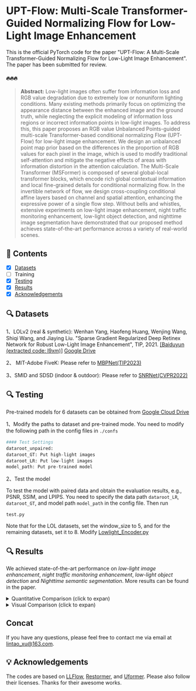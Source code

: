 # UPT-Flow: Multi-Scale Transformer-Guided Normalizing Flow for Low-Light Image Enhancement

This is the official PyTorch code for the paper "UPT-Flow: A Multi-Scale Transformer-Guided Normalizing Flow for Low-Light Image Enhancement". The paper has been submitted for review.

#### 🔥🔥🔥 

> **Abstract:** Low-light images often suffer from information loss and RGB value degradation due to extremely low or nonuniform lighting conditions. Many existing methods primarily focus on optimizing the appearance distance between the enhanced image and the ground truth, while neglecting the explicit modeling of information loss regions or incorrect information points in low-light images. To address this, this paper proposes an RGB value Unbalanced Points-guided multi-scale Transformer-based conditional normalizing Flow (UPT-Flow) for low-light image enhancement. We design an unbalanced point map prior based on the differences in the proportion of RGB values for each pixel in the image, which is used to modify traditional self-attention and mitigate the negative effects of areas with information distortion in the attention calculation. The Multi-Scale Transformer (MSFormer) is composed of several global-local transformer blocks, which encode rich global contextual information and local fine-grained details for conditional normalizing flow. In the invertible network of flow, we design cross-coupling conditional affine layers based on channel and spatial attention, enhancing the expressive power of a single flow step. Without bells and whistles, extensive experiments on low-light image enhancement, night traffic monitoring enhancement, low-light object detection, and nighttime image segmentation have demonstrated that our proposed method achieves state-of-the-art performance across a variety of real-world scenes. 


## 🔗 Contents

- [x] [Datasets](https://github.com/NJUPT-IPR-XuLintao/UPT-Flow/blob/main/README.md#-datasets)
- [ ] Training
- [x] [Testing](https://github.com/NJUPT-IPR-XuLintao/UPT-Flow/edit/main/README.md#-testing)
- [x] [Results](https://github.com/NJUPT-IPR-XuLintao/UPT-Flow/edit/main/README.md#-results)
- [x] [Acknowledgements](https://github.com/NJUPT-IPR-XuLintao/UPT-Flow/edit/main/README.md#-acknowledgements)

## 🔍 Datasets

1、LOLv2 (real & synthetic): Wenhan Yang, Haofeng Huang, Wenjing Wang, Shiqi Wang, and Jiaying Liu. "Sparse Gradient Regularized Deep Retinex Network for Robust Low-Light Image Enhancement", TIP, 2021. [[Baiduyun (extracted code: l9xm)]](https://pan.baidu.com/s/1U9ePTfeLlnEbr5dtI1tm5g) [Google Drive](https://drive.google.com/file/d/1dzuLCk9_gE2bFF222n3-7GVUlSVHpMYC/view?usp=sharing) 

2、 MIT-Adobe FiveK: Please refer to [MBPNet(TIP2023)](https://github.com/kbzhang0505/MBPNet)

3、SMID and SDSD (indoor & outdoor): Please refer to [SNRNet(CVPR2022)](https://github.com/dvlab-research/SNR-Aware-Low-Light-Enhance)

## 🔍 Testing

Pre-trained models for 6 datasets can be obtained from [Google Cloud Drive](https://drive.google.com/drive/folders/1kc1gYk3oTNkV-wZuqUjcZDNbZXqwq5Np?usp=sharing)

1、Modify the paths to dataset and pre-trained mode. You need to modify the following path in the config files in `./confs`
```python
#### Test Settings
dataroot_unpaired: 
dataroot_GT: Put high-light images  
dataroot_LR: Put low-light images
model_path: Put pre-trained model
```

2、Test the model

To test the model with paired data and obtain the evaluation results, e.g., PSNR, SSIM, and LPIPS. You need to specify the data path ```dataroot_LR```, ```dataroot_GT```, and model path ```model_path``` in the config file. Then run
```bash
test.py 
```

Note that for the LOL datasets, set the window_size to 5, and for the remaining datasets, set it to 8. Modify [Lowlight_Encoder.py](https://github.com/NJUPT-IPR-XuLintao/UPT-Flow/blob/77f391d6b5eb64b2d702c26a782fd70a71c75af4/UPT-Flow/models/modules/Lowlight_Encoder.py#L727)


## 🔍 Results

We achieved state-of-the-art performance on *low-light image enhancement*, *night traffic monitoring enhancement*, *low-light object detection* and *Nighttime semantic segmentation*. More results can be found in the paper.

<details>
<summary>Quantitative Comparison (click to expan)</summary>


  <p align="center">
  <img width="900" src="figs/table1.png">
	</p>

  <p align="center">
  <img width="500" src="figs/table2.png">

  <p align="center">
  <img width="500" src="figs/table3.png">
	</p>
  </details>

<details>
<summary>Visual Comparison (click to expan)</summary>


  <p align="center">
  <img width="900" src="figs/fig6.png">
	</p>

  <p align="center">
  <img width="900" src="figs/fig7.png">
	</p>

  <p align="center">
  <img width="900" src="figs/fig8.png">
	</p>

   <p align="center">
  <img width="900" src="figs/fig11.png">
	</p>
 
  </details>

## Concat

If you have any questions, please feel free to contact me via email at lintao_xu@163.com.

## 💡 Acknowledgements
The codes are based on [LLFlow](https://github.com/wyf0912/LLFlow), [Restormer](https://github.com/swz30/Restormer), and [Uformer](https://github.com/ZhendongWang6/Uformer). Please also follow their licenses. Thanks for their awesome works.


